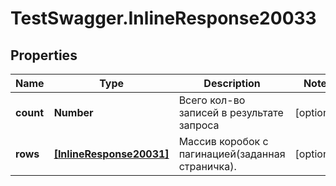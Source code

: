 # TestSwagger.InlineResponse20033

## Properties

Name | Type | Description | Notes
------------ | ------------- | ------------- | -------------
**count** | **Number** | Всего кол-во записей в результате запроса | [optional] 
**rows** | [**[InlineResponse20031]**](InlineResponse20031.md) | Массив коробок c пагинацией(заданная страничка). | [optional] 


